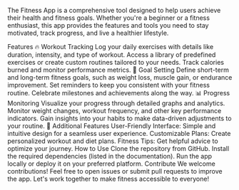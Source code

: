 The Fitness App is a comprehensive tool designed to help users achieve their health and fitness goals. Whether you're a beginner or a fitness enthusiast, this app provides the features and tools you need to stay motivated, track progress, and live a healthier lifestyle.

Features
🔥 Workout Tracking
Log your daily exercises with details like duration, intensity, and type of workout.
Access a library of predefined exercises or create custom routines tailored to your needs.
Track calories burned and monitor performance metrics.
🎯 Goal Setting
Define short-term and long-term fitness goals, such as weight loss, muscle gain, or endurance improvement.
Set reminders to keep you consistent with your fitness routine.
Celebrate milestones and achievements along the way.
📊 Progress Monitoring
Visualize your progress through detailed graphs and analytics.
Monitor weight changes, workout frequency, and other key performance indicators.
Gain insights into your habits to make data-driven adjustments to your routine.
🌟 Additional Features
User-Friendly Interface: Simple and intuitive design for a seamless user experience.
Customizable Plans: Create personalized workout and diet plans.
Fitness Tips: Get helpful advice to optimize your journey.
How to Use
Clone the repository from GitHub.
Install the required dependencies (listed in the documentation).
Run the app locally or deploy it on your preferred platform.
Contribute
We welcome contributions! Feel free to open issues or submit pull requests to improve the app. Let's work together to make fitness accessible to everyone!
